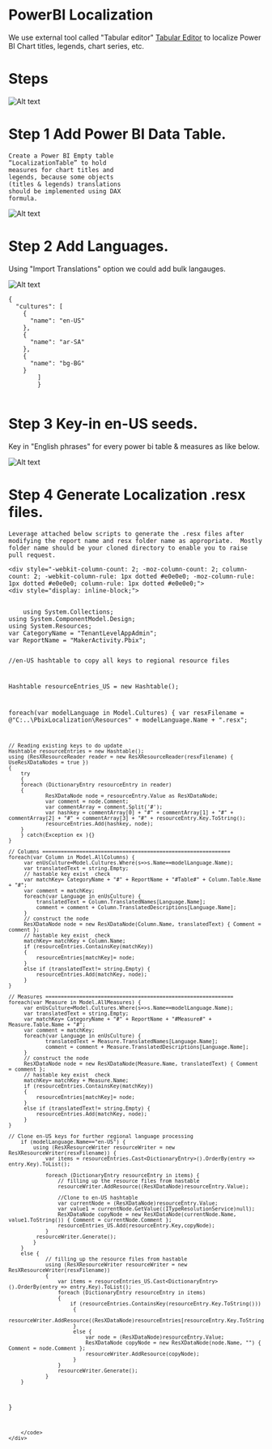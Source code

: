 # PowerBI Localization

We use external tool called "Tabular editor" [Tabular Editor](https://tabulareditor.com/) to localize Power BI Chart titles, legends,  chart series, etc.  


# Steps

![Alt text](https://github.com/gopinathp1978ms/PowerBI-Localization/blob/main/Flow.PNG)

# Step 1 Add Power BI Data Table.

<div style="-webkit-column-count: 2; -moz-column-count: 2; column-count: 2; -webkit-column-rule: 1px dotted #e0e0e0; -moz-column-rule: 1px dotted #e0e0e0; column-rule: 1px dotted #e0e0e0;">
    <div style="display: inline-block;">
<code class="language-c">Create a Power BI Empty table “LocalizationTable” to hold measures for chart titles and legends, because some objects (titles & legends) translations should be implemented using DAX formula.</code>
    </div>
</div>

![Alt text](https://github.com/gopinathp1978ms/PowerBI-Localization/blob/main/LocalizationTable.PNG)

# Step 2 Add Languages.
Using "Import Translations" option we could add bulk langauges.

![Alt text](https://github.com/gopinathp1978ms/PowerBI-Localization/blob/main/AddLanguages.PNG)

<div style="-webkit-column-count: 2; -moz-column-count: 2; column-count: 2; -webkit-column-rule: 1px dotted #e0e0e0; -moz-column-rule: 1px dotted #e0e0e0; column-rule: 1px dotted #e0e0e0;">
    <div style="display: inline-block;">
<code class="language-c">{
  "cultures": [
    {
      "name": "en-US"
    },
    {
      "name": "ar-SA"
    },
    {
      "name": "bg-BG"
    }
        ]
        }
        </code>
    </div>
</div>

# Step 3 Key-in en-US seeds.
Key in "English phrases" for every power bi table & measures as like below. 

![Alt text](https://github.com/gopinathp1978ms/PowerBI-Localization/blob/main/en-USSeed.PNG)

# Step 4 Generate Localization .resx files.
    Leverage attached below scripts to generate the .resx files after modifying the report name and resx folder name as appropriate.  Mostly folder name should be your cloned directory to enable you to raise pull request.
    
    <div style="-webkit-column-count: 2; -moz-column-count: 2; column-count: 2; -webkit-column-rule: 1px dotted #e0e0e0; -moz-column-rule: 1px dotted #e0e0e0; column-rule: 1px dotted #e0e0e0;">
    <div style="display: inline-block;">
<code class="language-c">
    using System.Collections;
using System.ComponentModel.Design;
using System.Resources;
var CategoryName = "TenantLevelAppAdmin";
var ReportName = "MakerActivity.Pbix";

//en-US hashtable to copy all keys to regional resource files

Hashtable resourceEntries_US = new Hashtable();

foreach(var modelLanguage in Model.Cultures) {
    var resxFilename = @"C:\..\PbixLocalization\Resources\" + modelLanguage.Name + ".resx";
    
    // Reading existing keys to do update
    Hashtable resourceEntries = new Hashtable();
    using (ResXResourceReader reader = new ResXResourceReader(resxFilename) { UseResXDataNodes = true })
    {
        try
        {
        foreach (DictionaryEntry resourceEntry in reader)
        {
                ResXDataNode node = resourceEntry.Value as ResXDataNode;
                var comment = node.Comment;
                var commentArray = comment.Split('#');
                var hashkey = commentArray[0] + "#" + commentArray[1] + "#" + commentArray[2] + "#" + commentArray[3] + "#" + resourceEntry.Key.ToString();
                resourceEntries.Add(hashkey, node);
        }
        } catch(Exception ex ){}
    }

    // Columns =============================================================
    foreach(var Column in Model.AllColumns) {
         var enUsCulture=Model.Cultures.Where(s=>s.Name==modelLanguage.Name);
         var translatedText = string.Empty;
         // hastable key exist  check 
         var matchKey= CategoryName + "#" + ReportName + "#Table#" + Column.Table.Name + "#";
         var comment = matchKey;
         foreach(var Language in enUsCulture) {
             translatedText = Column.TranslatedNames[Language.Name];
             comment = comment + Column.TranslatedDescriptions[Language.Name];
         }
         // construct the node
         ResXDataNode node = new ResXDataNode(Column.Name, translatedText) { Comment = comment };
         // hastable key exist  check 
         matchKey= matchKey + Column.Name;
         if (resourceEntries.ContainsKey(matchKey))
         {
             resourceEntries[matchKey]= node;
         } 
         else if (translatedText!= string.Empty) {
             resourceEntries.Add(matchKey, node);
         }
    }

    // Measures =============================================================
    foreach(var Measure in Model.AllMeasures) {
         var enUsCulture=Model.Cultures.Where(s=>s.Name==modelLanguage.Name);
         var translatedText = string.Empty;
         var matchKey= CategoryName + "#" + ReportName + "#Measure#" + Measure.Table.Name + "#";
         var comment = matchKey;
         foreach(var Language in enUsCulture) {
                translatedText = Measure.TranslatedNames[Language.Name];
                comment = comment + Measure.TranslatedDescriptions[Language.Name];
         }
         // construct the node
         ResXDataNode node = new ResXDataNode(Measure.Name, translatedText) { Comment = comment };
         // hastable key exist  check 
         matchKey= matchKey + Measure.Name;
         if (resourceEntries.ContainsKey(matchKey))
         {
             resourceEntries[matchKey]= node;
         } 
         else if (translatedText!= string.Empty) {
             resourceEntries.Add(matchKey, node);
         }
    }
     
    // Clone en-US keys for further regional language processing
        if (modelLanguage.Name=="en-US") {
            using (ResXResourceWriter resourceWriter = new ResXResourceWriter(resxFilename)) {
                var items = resourceEntries.Cast<DictionaryEntry>().OrderBy(entry => entry.Key).ToList();
                
                foreach (DictionaryEntry resourceEntry in items) {
                    // filling up the resource files from hastable
                    resourceWriter.AddResource((ResXDataNode)resourceEntry.Value);
                    
                    //Clone to en-US hashtable
                    var currentNode = (ResXDataNode)resourceEntry.Value;
                    var value1 = currentNode.GetValue((ITypeResolutionService)null);
                    ResXDataNode copyNode = new ResXDataNode(currentNode.Name, value1.ToString()) { Comment = currentNode.Comment };
                    resourceEntries_US.Add(resourceEntry.Key,copyNode);
                }
             resourceWriter.Generate();   
            }
        }
        else {
                // filling up the resource files from hastable
                using (ResXResourceWriter resourceWriter = new ResXResourceWriter(resxFilename))
                {
                    var items = resourceEntries_US.Cast<DictionaryEntry>().OrderBy(entry => entry.Key).ToList();
                    foreach (DictionaryEntry resourceEntry in items)
                    {
                        if (resourceEntries.ContainsKey(resourceEntry.Key.ToString()))
                         {
                             resourceWriter.AddResource((ResXDataNode)resourceEntries[resourceEntry.Key.ToString()]);
                         } 
                         else {
                             var node = (ResXDataNode)resourceEntry.Value;
                             ResXDataNode copyNode = new ResXDataNode(node.Name, "") { Comment = node.Comment };
                             resourceWriter.AddResource(copyNode);
                         }
                    }
                    resourceWriter.Generate();
                }
        }
}

        </code>
    </div>
</div>

    
